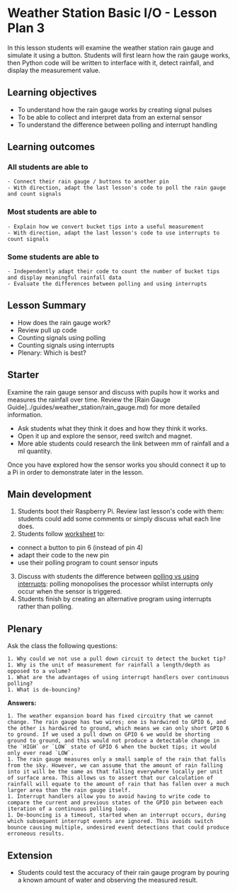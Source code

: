 #  Weather Station Basic I/O - Lesson Plan 3

In this lesson students will examine the weather station rain gauge and simulate it using a button. Students will first learn how the rain gauge works, then Python code will be written to interface with it, detect rainfall, and display the measurement value.

## Learning objectives

- To understand how the rain gauge works by creating signal pulses
- To be able to collect and interpret data from an external sensor
- To understand the difference between polling and interrupt handling

## Learning outcomes

### All students are able to

    - Connect their rain gauge / buttons to another pin
    - With direction, adapt the last lesson's code to poll the rain gauge and count signals


### Most students are able to

    - Explain how we convert bucket tips into a useful measurement
    - With direction, adapt the last lesson's code to use interrupts to count signals

### Some students are able to

    - Independently adapt their code to count the number of bucket tips and display meaningful rainfall data
    - Evaluate the differences between polling and using interrupts

## Lesson Summary

- How does the rain gauge work?
- Review pull up code
- Counting signals using polling
- Counting signals using interrupts
- Plenary: Which is best?

## Starter

Examine the rain gauge sensor and discuss with pupils how it works and measures the rainfall over time. Review the [Rain Gauge Guide]../guides/weather_station/rain_gauge.md) for more detailed information.
- Ask students what they think it does and how they think it works.
- Open it up and explore the sensor, reed switch and magnet.
- More able students could research the link between mm of rainfall and a ml quantity.

Once you have explored how the sensor works you should connect it up to a Pi in order to demonstrate later in the lesson.

## Main development

1. Students boot their Raspberry Pi. Review last lesson's code with them: students could add some comments or simply discuss what each line does.
2. Students follow [worksheet](worksheet.md) to:
  - connect a button to pin 6 (instead of pin 4)
  - adapt their code to the new pin
  - use their polling program to count sensor inputs
3. Discuss with students the difference between [polling vs using interrupts](): polling monopolises the processor whilst interrupts only occur when the sensor is triggered.
4. Students finish by creating an alternative program using interrupts rather than polling.

## Plenary

Ask the class the following questions:

    1. Why could we not use a pull down circuit to detect the bucket tip?
    1. Why is the unit of measurement for rainfall a length/depth as opposed to a volume?
    1. What are the advantages of using interrupt handlers over continuous polling?
    1. What is de-bouncing?

**Answers:**

    1. The weather expansion board has fixed circuitry that we cannot change. The rain gauge has two wires; one is hardwired to GPIO 6, and the other is hardwired to ground, which means we can only short GPIO 6 to ground. If we used a pull down on GPIO 6 we would be shorting ground to ground, and this would not produce a detectable change in the `HIGH` or `LOW` state of GPIO 6 when the bucket tips; it would only ever read `LOW`.
    1. The rain gauge measures only a small sample of the rain that falls from the sky. However, we can assume that the amount of rain falling into it will be the same as that falling everywhere locally per unit of surface area. This allows us to assert that our calculation of rainfall will equate to the amount of rain that has fallen over a much larger area than the rain gauge itself.
    1. Interrupt handlers allow you to avoid having to write code to compare the current and previous states of the GPIO pin between each iteration of a continuous polling loop.
    1. De-bouncing is a timeout, started when an interrupt occurs, during which subsequent interrupt events are ignored. This avoids switch bounce causing multiple, undesired event detections that could produce erroneous results.

## Extension

- Students could test the accuracy of their rain gauge program by pouring a known amount of water and observing the measured result.
